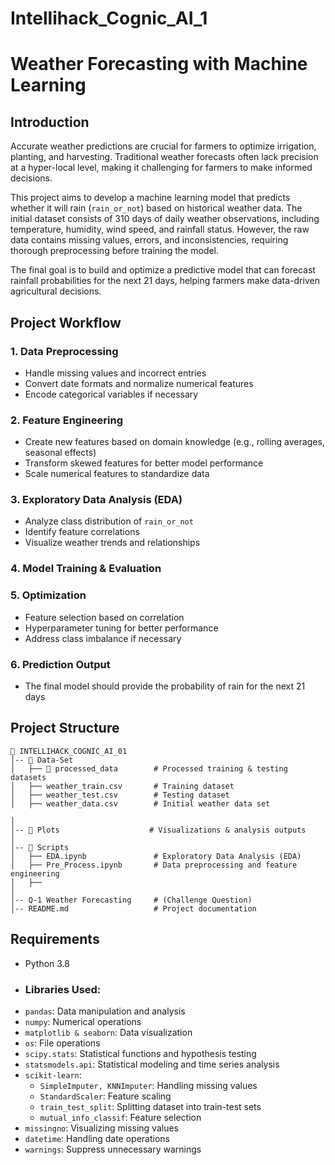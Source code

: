 # Intellihack_Cognic_AI_1

# **Weather Forecasting with Machine Learning**  

## Introduction
Accurate weather predictions are crucial for farmers to optimize irrigation, planting, and harvesting. Traditional weather forecasts often lack precision at a hyper-local level, making it challenging for farmers to make informed decisions.

This project aims to develop a machine learning model that predicts whether it will rain (`rain_or_not`) based on historical weather data. The initial dataset consists of 310 days of daily weather observations, including temperature, humidity, wind speed, and rainfall status. However, the raw data contains missing values, errors, and inconsistencies, requiring thorough preprocessing before training the model.

The final goal is to build and optimize a predictive model that can forecast rainfall probabilities for the next 21 days, helping farmers make data-driven agricultural decisions.

## Project Workflow
### 1. Data Preprocessing
- Handle missing values and incorrect entries
- Convert date formats and normalize numerical features
- Encode categorical variables if necessary

### 2. Feature Engineering
- Create new features based on domain knowledge (e.g., rolling averages, seasonal effects)
- Transform skewed features for better model performance
- Scale numerical features to standardize data

### 3. Exploratory Data Analysis (EDA)
- Analyze class distribution of `rain_or_not`
- Identify feature correlations
- Visualize weather trends and relationships

### 4. Model Training & Evaluation


### 5. Optimization
- Feature selection based on correlation
- Hyperparameter tuning for better performance
- Address class imbalance if necessary

### 6. Prediction Output
- The final model should provide the probability of rain for the next 21 days

## **Project Structure**  

```
📂 INTELLIHACK_COGNIC_AI_01  
│-- 📂 Data-Set  
│   ├── 📂 processed_data        # Processed training & testing datasets  
│   ├── weather_train.csv       # Training dataset  
│   ├── weather_test.csv        # Testing dataset  
│   ├── weather_data.csv        # Initial weather data set
  
│  
│-- 📂 Plots                    # Visualizations & analysis outputs  
│  
│-- 📂 Scripts  
│   ├── EDA.ipynb               # Exploratory Data Analysis (EDA)  
│   ├── Pre_Process.ipynb       # Data preprocessing and feature engineering   
│   ├── 
│  
│-- Q-1 Weather Forecasting     # (Challenge Question)  
│-- README.md                   # Project documentation  
```



## **Requirements**  
- Python 3.8  
- ### Libraries Used:
- `pandas`: Data manipulation and analysis  
- `numpy`: Numerical operations  
- `matplotlib & seaborn`: Data visualization  
- `os`: File operations  
- `scipy.stats`: Statistical functions and hypothesis testing  
- `statsmodels.api`: Statistical modeling and time series analysis  
- `scikit-learn`:
  - `SimpleImputer, KNNImputer`: Handling missing values  
  - `StandardScaler`: Feature scaling  
  - `train_test_split`: Splitting dataset into train-test sets  
  - `mutual_info_classif`: Feature selection  
- `missingno`: Visualizing missing values  
- `datetime`: Handling date operations  
- `warnings`: Suppress unnecessary warnings  
 


